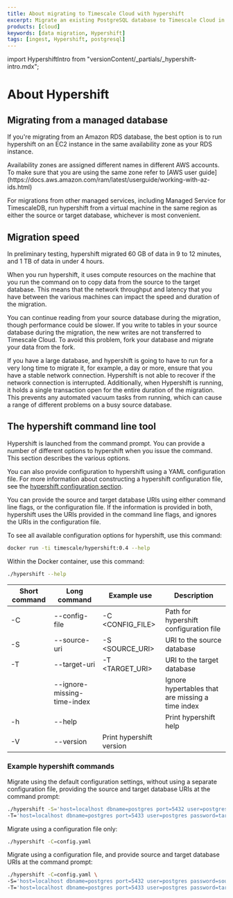 ```yaml
---
title: About migrating to Timescale Cloud with hypershift
excerpt: Migrate an existing PostgreSQL database to Timescale Cloud in a single step
products: [cloud]
keywords: [data migration, Hypershift]
tags: [ingest, Hypershift, postgresql]
---
```


import HypershiftIntro from "versionContent/_partials/_hypershift-intro.mdx";

# About Hypershift

<HypershiftIntro />

## Migrating from a managed database

If you're migrating from an Amazon RDS database, the best option is to run
hypershift on an EC2 instance in the same availability zone as your RDS
instance.

<Highlight type="note">
Availability zones are assigned different names in different AWS
accounts. To make sure that you are using the same zone refer to
[AWS user guide](https://docs.aws.amazon.com/ram/latest/userguide/working-with-az-ids.html)
</Highlight>

For migrations from other managed services, including Managed Service for
TimescaleDB, run hypershift from a virtual machine in the same region as either
the source or target database, whichever is most convenient.

## Migration speed

In preliminary testing, hypershift migrated 60&nbsp;GB of data in 9 to 12
minutes, and 1&nbsp;TB of data in under 4 hours.

When you run hypershift, it uses compute resources on the machine that you run
the command on to copy data from the source to the target database. This means
that the network throughput and latency that you have between the various
machines can impact the speed and duration of the migration.

You can continue reading from your source database during the migration, though
performance could be slower. If you write to tables in your source database
during the migration, the new writes are not transferred to Timescale Cloud. To
avoid this problem, fork your database and migrate your data from the fork.

<Highlight type="important">
If you have a large database, and hypershift is going to have to run for a very
long time to migrate it, for example, a day or more, ensure that you have a
stable network connection. Hypershift is not able to recover if the network
connection is interrupted. Additionally, when Hypershift is running, it holds a
single transaction open for the entire duration of the migration. This prevents
any automated vacuum tasks from running, which can cause a range of different
problems on a busy source database.
</Highlight>

## The hypershift command line tool

Hypershift is launched from the command prompt. You can provide a number of
different options to hypershift when you issue the command. This section
describes the various options.

You can also provide configuration to hypershift using a YAML configuration
file. For more information about constructing a hypershift configuration file,
see the
[hypershift configuration section][hypershift-config].

You can provide the source and target database URIs using either command line
flags, or the configuration file. If the information is provided in both,
hypershift uses the URIs provided in the command line flags, and ignores the
URIs in the configuration file.

To see all available configuration options for hypershift, use this command:

```bash
docker run -ti timescale/hypershift:0.4 --help
```

Within the Docker container, use this command:

```bash
./hypershift --help
```

|Short command|Long command|Example use|Description|
|-|-|-|-|
|-C|--config-file|-C <CONFIG_FILE>|Path for hypershift configuration file|
|-S|--source-uri|-S <SOURCE_URI>|URI to the source database|
|-T|--target-uri|-T <TARGET_URI>|URI to the target database|
||--ignore-missing-time-index||Ignore hypertables that are missing a time index|
|-h|--help||Print hypershift help|
|-V|--version|Print hypershift version|

### Example hypershift commands

Migrate using the default configuration settings, without using a separate
configuration file, providing the source and target database URIs at the command
prompt:

```bash
./hypershift -S='host=localhost dbname=postgres port=5432 user=postgres password=source_password' \
-T='host=localhost dbname=postgres port=5433 user=postgres password=target_password'
```

Migrate using a configuration file only:

```bash
./hypershift -C=config.yaml
```

Migrate using a configuration file, and provide source and target database URIs
at the command prompt:

```bash
./hypershift -C=config.yaml \
-S='host=localhost dbname=postgres port=5432 user=postgres password=source_password' \
-T='host=localhost dbname=postgres port=5433 user=postgres password=target_password'
```

[hypershift-config]: /use-timescale/:currentVersion:/migration/hypershift-config/
